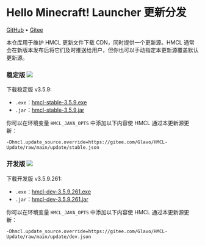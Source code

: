 # Hello Minecraft! Launcher 更新分发

[GitHub](https://github.com/HMCL-dev/HMCL-Update) • [Gitee](https://gitee.com/Glavo/HMCL-Update)

本仓库用于维护 HMCL 更新文件下载 CDN，同时提供一个更新源。HMCL 通常会在新版本发布后将它们及时推送给用户，但你也可以手动指定本更新源覆盖默认更新源。


### 稳定版 [![](https://img.shields.io/maven-central/v/org.glavo.hmcl/hmcl-stable?label=稳定版)](https://search.maven.org/artifact/org.glavo.hmcl/hmcl-stable/3.5.9/pom)

下载稳定版 v3.5.9:

* `.exe`：[hmcl-stable-3.5.9.exe](https://mirrors.cloud.tencent.com/nexus/repository/maven-public/org/glavo/hmcl/hmcl-stable/3.5.9/hmcl-stable-3.5.9.exe)
* `.jar`：[hmcl-stable-3.5.9.jar](https://mirrors.cloud.tencent.com/nexus/repository/maven-public/org/glavo/hmcl/hmcl-stable/3.5.9/hmcl-stable-3.5.9.jar)

你可以在环境变量 `HMCL_JAVA_OPTS` 中添加以下内容使 HMCL 通过本更新源更新：

```
-Dhmcl.update_source.override=https://gitee.com/Glavo/HMCL-Update/raw/main/update/stable.json
```

### 开发版 [![](https://img.shields.io/maven-central/v/org.glavo.hmcl/hmcl-dev?label=开发版)](https://search.maven.org/artifact/org.glavo.hmcl/hmcl-dev/3.5.9.261/pom)

下载开发版 v3.5.9.261:

* `.exe`：[hmcl-dev-3.5.9.261.exe](https://mirrors.cloud.tencent.com/nexus/repository/maven-public/org/glavo/hmcl/hmcl-dev/3.5.9.261/hmcl-dev-3.5.9.261.exe)
* `.jar`：[hmcl-dev-3.5.9.261.jar](https://mirrors.cloud.tencent.com/nexus/repository/maven-public/org/glavo/hmcl/hmcl-dev/3.5.9.261/hmcl-dev-3.5.9.261.jar)

你可以在环境变量 `HMCL_JAVA_OPTS` 中添加以下内容使 HMCL 通过本更新源更新：

```
-Dhmcl.update_source.override=https://gitee.com/Glavo/HMCL-Update/raw/main/update/dev.json
```


